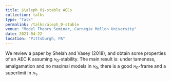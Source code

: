 ```yaml
---
title: $\aleph_0$-stable AECs
collection: talks
type: "Talk"
permalink: /talks/aleph_0-stable
venue: "Model Theory Seminar, Carnegie Mellon University"
date: 2021-04-22    
location: "Pittsburgh, PA"
---
```


We review a paper by Shelah and Vasey (2018), and obtain some properties of an AEC K assuming $\aleph_0$-stability. The main result is: under tameness, amalgamation and no maximal models in $\aleph_0$, there is a good $\aleph_0$-frame and a superlimit in $\aleph_1$.